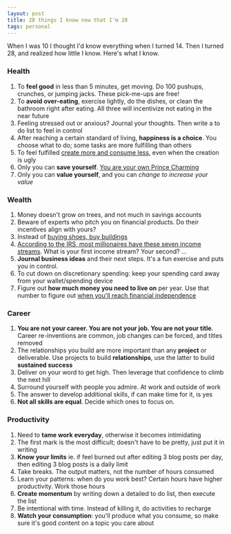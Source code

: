 ```yaml
---
layout: post
title: 28 things I know now that I'm 28
tags: personal
---
```


When I was 10 I thought I'd know everything when I turned 14. Then I turned 28, and realized how little I know. Here's what I know.

### Health
1. To **feel good** in less than 5 minutes, get moving. Do 100 pushups, crunches, or jumping jacks. These pick-me-ups are free!
2. To **avoid over-eating**, exercise lightly, do the dishes, or clean the bathroom right after eating. All three will incentivize not eating in the near future
3. Feeling stressed out or anxious? Journal your thoughts. Then write a to do list to feel in control
4. After reaching a certain standard of living, **happiness is a choice**. You choose what to do; some tasks are more fulfilling than others
5. To feel fulfilled [create more and consume less](https://www.artofmanliness.com/articles/modern-maturity-create-more-consume-less/), even when the creation is ugly
6. Only you can **save yourself**. [You are your own Prince Charming](https://www.youtube.com/watch?v=9bvrWaPPkYc)
7. Only you can **value yourself**, and you can *change to increase your value*

### Wealth
1. Money doesn't grow on trees, and not much in savings accounts
2. Beware of experts who pitch you on financial products. Do their incentives align with yours?
3. Instead of [buying shoes, buy buildings](https://nelygalan.com/nelyisms/) 
4. [According to the IRS, most millionaires have these seven income streams](https://dividendrealestate.com/7incomestreams/). What is your first income stream? Your second? ...
5. **Journal business ideas** and their next steps. It's a fun exercise and puts you in control.
6. To cut down on discretionary spending: keep your spending card away from your wallet/spending device
7. Figure out **how much money you need to live on** per year. Use that number to figure out [when you'll reach financial independence](https://playingwithfire.co/retirementcalculator/)

### Career
1. **You are not your career. You are not your job. You are not your title**. Career re-inventions are common, job changes can be forced, and titles removed
2. The relationships you build are more important than any **project** or deliverable. Use projects to build **relationships**, use the latter to build **sustained success**
3. Deliver on your word to get high. Then leverage that confidence to climb the next hill
4. Surround yourself with people you admire. At work and outside of work
5. The answer to develop additional skills, if can make time for it, is yes 
6. **Not all skills are equal**. Decide which ones to focus on.

### Productivity
1. Need to **tame work everyday**, otherwise it becomes intimidating
2. The first mark is the most difficult; doesn't have to be pretty, just put it in writing
3. **Know your limits** ie. if feel burned out after editing 3 blog posts per day, then editing 3 blog posts is a daily limit
4. Take breaks. The output matters, not the number of hours consumed
5. Learn your patterns: when do you work best? Certain hours have higher productivity. Work those hours
6. **Create momentum** by writing down a detailed to do list, then execute the list 
7. Be intentional with time. Instead of killing it, do activities to recharge 
8. **Watch your consumption**: you'll produce what you consume, so make sure it's good content on a topic you care about
